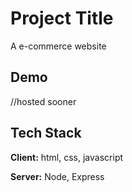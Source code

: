 
# Project Title

A e-commerce website

## Demo

//hosted sooner
## Tech Stack

**Client:** html, css, javascript

**Server:** Node, Express

